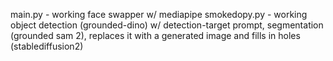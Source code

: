 main.py - working face swapper w/ mediapipe smokedopy.py - working object detection (grounded-dino) w/ detection-target prompt, segmentation (grounded sam 2), replaces it with a generated image and fills in holes (stablediffusion2)